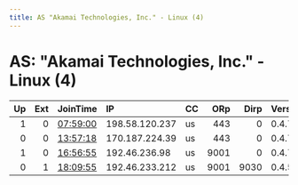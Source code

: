 ```yaml
---
title: AS "Akamai Technologies, Inc." - Linux (4)
---
```


# AS: "Akamai Technologies, Inc." - Linux (4)

|   Up |   Ext | JoinTime                                                                                              | IP             | CC   |   ORp |   Dirp | Version   | Contact              | Nickname            |   eFamMembers |
|-----:|------:|:------------------------------------------------------------------------------------------------------|:---------------|:-----|------:|-------:|:----------|:---------------------|:--------------------|--------------:|
|    1 |     0 | [07:59:00](https://nusenu.github.io/OrNetStats/w/relay/35854A0E3719239EBA8CFB20E89456E67AA7C3FF.html) | 198.58.120.237 | us   |   443 |      0 | 0.4.7.13  | None                 | s2m9KbfdWzJX1vRoyv8 |             1 |
|    0 |     0 | [13:57:18](https://nusenu.github.io/OrNetStats/w/relay/FED3FCCCAB524941A233159D5F182C7D654FEE3F.html) | 170.187.224.39 | us   |   443 |      0 | 0.4.7.13  | your@e-mail          | SingAporeSecureNet  |             1 |
|    1 |     0 | [16:56:55](https://nusenu.github.io/OrNetStats/w/relay/861EE059ED2D7CABD7D59B844171F39C844E31EB.html) | 192.46.236.98  | us   |  9001 |      0 | 0.4.7.13  | cliffikaze@proton.me | AauGuardMasterRelay |             1 |
|    0 |     1 | [18:09:55](https://nusenu.github.io/OrNetStats/w/relay/CC5FDB249B7F98D57CC88EDA38B3E066A8133B37.html) | 192.46.233.212 | us   |  9001 |   9030 | 0.4.5.16  | None                 | aauguardmasterrelay |             1 |
